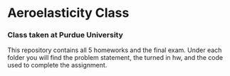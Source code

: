 # Aeroelasticity Class
### Class taken at Purdue University

This repository contains all 5 homeworks and the final exam.  Under each folder you will find the problem statement, the turned in hw, and the code used to complete the assignment.  
